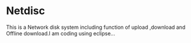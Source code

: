 # Netdisc
This is a Network disk system including function of upload ,download and Offline download.I am coding using eclipse...
